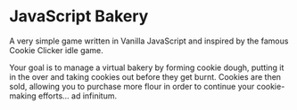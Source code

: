 # JavaScript Bakery

A very simple game written in Vanilla JavaScript and inspired by the famous Cookie Clicker idle game.

Your goal is to manage a virtual bakery by forming cookie dough, putting it in the over and taking cookies out before they get burnt. Cookies are then sold, allowing you to purchase more flour in order to continue your cookie-making efforts... ad infinitum. 
